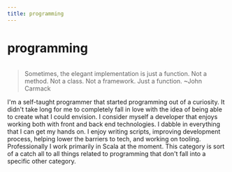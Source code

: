 ```yaml
---
title: programming
---
```


# programming

```scala mdoc:percentages:programming
```

> Sometimes, the elegant implementation is just a function. Not a method. Not a class. Not a framework. Just a function.
~John Carmack

I'm a self-taught programmer that started programming out of a curiosity. It
didn't take long for me to completely fall in love with the idea of being able
to create what I could envision. I consider myself a developer that enjoys
working both with front and back end technologies. I dabble in everything that I
can get my hands on. I enjoy writing scripts, improving development process,
helping lower the barriers to tech, and working on tooling. Professionally I
work primarily in Scala at the moment. This category is sort of a catch all to
all things related to programming that don't fall into a specific other
category.

```scala mdoc:tags:programming
```
